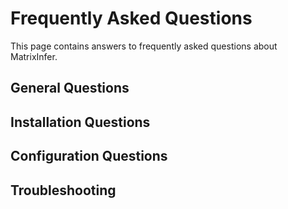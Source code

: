 # Frequently Asked Questions

This page contains answers to frequently asked questions about MatrixInfer.

## General Questions

<!-- Add general questions here -->

## Installation Questions

<!-- Add installation questions here -->

## Configuration Questions

<!-- Add configuration questions here -->

## Troubleshooting

<!-- Add troubleshooting questions here -->